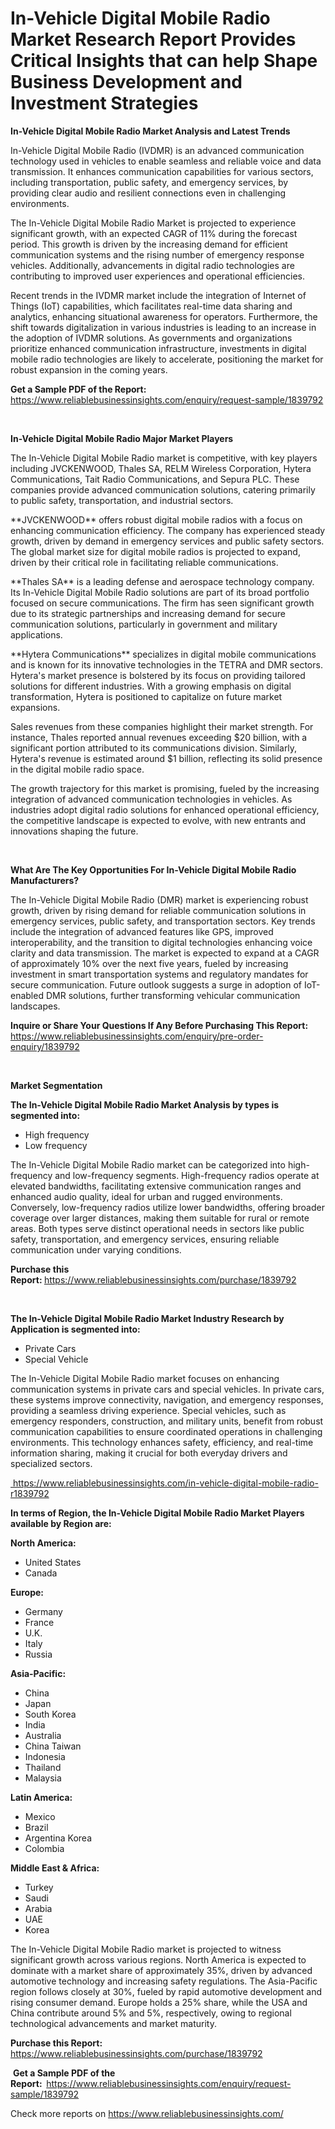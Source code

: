 <p><h1>In-Vehicle Digital Mobile Radio Market Research Report Provides Critical Insights that can help Shape Business Development and Investment Strategies</h1></p><p><strong>In-Vehicle Digital Mobile Radio Market Analysis and Latest Trends</strong></p>
<p><p>In-Vehicle Digital Mobile Radio (IVDMR) is an advanced communication technology used in vehicles to enable seamless and reliable voice and data transmission. It enhances communication capabilities for various sectors, including transportation, public safety, and emergency services, by providing clear audio and resilient connections even in challenging environments.</p><p>The In-Vehicle Digital Mobile Radio Market is projected to experience significant growth, with an expected CAGR of 11% during the forecast period. This growth is driven by the increasing demand for efficient communication systems and the rising number of emergency response vehicles. Additionally, advancements in digital radio technologies are contributing to improved user experiences and operational efficiencies.</p><p>Recent trends in the IVDMR market include the integration of Internet of Things (IoT) capabilities, which facilitates real-time data sharing and analytics, enhancing situational awareness for operators. Furthermore, the shift towards digitalization in various industries is leading to an increase in the adoption of IVDMR solutions. As governments and organizations prioritize enhanced communication infrastructure, investments in digital mobile radio technologies are likely to accelerate, positioning the market for robust expansion in the coming years.</p></p>
<p><strong>Get a Sample PDF of the Report:&nbsp;</strong> <a href="https://www.reliablebusinessinsights.com/enquiry/request-sample/1839792?utm_campaign=2298&utm_medium=2&utm_source=Github&utm_content=ia&utm_term=06042025&utm_id=in-vehicle-digital-mobile-radio">https://www.reliablebusinessinsights.com/enquiry/request-sample/1839792</a></p>
<p>&nbsp;</p>
<p><strong>In-Vehicle Digital Mobile Radio Major Market Players</strong></p>
<p><p>The In-Vehicle Digital Mobile Radio market is competitive, with key players including JVCKENWOOD, Thales SA, RELM Wireless Corporation, Hytera Communications, Tait Radio Communications, and Sepura PLC. These companies provide advanced communication solutions, catering primarily to public safety, transportation, and industrial sectors.</p><p>**JVCKENWOOD** offers robust digital mobile radios with a focus on enhancing communication efficiency. The company has experienced steady growth, driven by demand in emergency services and public safety sectors. The global market size for digital mobile radios is projected to expand, driven by their critical role in facilitating reliable communications.</p><p>**Thales SA** is a leading defense and aerospace technology company. Its In-Vehicle Digital Mobile Radio solutions are part of its broad portfolio focused on secure communications. The firm has seen significant growth due to its strategic partnerships and increasing demand for secure communication solutions, particularly in government and military applications.</p><p>**Hytera Communications** specializes in digital mobile communications and is known for its innovative technologies in the TETRA and DMR sectors. Hytera's market presence is bolstered by its focus on providing tailored solutions for different industries. With a growing emphasis on digital transformation, Hytera is positioned to capitalize on future market expansions.</p><p>Sales revenues from these companies highlight their market strength. For instance, Thales reported annual revenues exceeding $20 billion, with a significant portion attributed to its communications division. Similarly, Hytera's revenue is estimated around $1 billion, reflecting its solid presence in the digital mobile radio space.</p><p>The growth trajectory for this market is promising, fueled by the increasing integration of advanced communication technologies in vehicles. As industries adopt digital radio solutions for enhanced operational efficiency, the competitive landscape is expected to evolve, with new entrants and innovations shaping the future.</p></p>
<p>&nbsp;</p>
<p><strong>What Are The Key Opportunities For In-Vehicle Digital Mobile Radio Manufacturers?</strong></p>
<p><p>The In-Vehicle Digital Mobile Radio (DMR) market is experiencing robust growth, driven by rising demand for reliable communication solutions in emergency services, public safety, and transportation sectors. Key trends include the integration of advanced features like GPS, improved interoperability, and the transition to digital technologies enhancing voice clarity and data transmission. The market is expected to expand at a CAGR of approximately 10% over the next five years, fueled by increasing investment in smart transportation systems and regulatory mandates for secure communication. Future outlook suggests a surge in adoption of IoT-enabled DMR solutions, further transforming vehicular communication landscapes.</p></p>
<p><strong>Inquire or Share Your Questions If Any Before Purchasing This Report:</strong> <a href="https://www.reliablebusinessinsights.com/enquiry/pre-order-enquiry/1839792?utm_campaign=2298&utm_medium=2&utm_source=Github&utm_content=ia&utm_term=06042025&utm_id=in-vehicle-digital-mobile-radio">https://www.reliablebusinessinsights.com/enquiry/pre-order-enquiry/1839792</a></p>
<p>&nbsp;</p>
<p><strong>Market Segmentation</strong></p>
<p><strong>The In-Vehicle Digital Mobile Radio Market Analysis by types is segmented into:</strong></p>
<p><ul><li>High frequency</li><li>Low frequency</li></ul></p>
<p><p>The In-Vehicle Digital Mobile Radio market can be categorized into high-frequency and low-frequency segments. High-frequency radios operate at elevated bandwidths, facilitating extensive communication ranges and enhanced audio quality, ideal for urban and rugged environments. Conversely, low-frequency radios utilize lower bandwidths, offering broader coverage over larger distances, making them suitable for rural or remote areas. Both types serve distinct operational needs in sectors like public safety, transportation, and emergency services, ensuring reliable communication under varying conditions.</p></p>
<p><strong>Purchase this Report:&nbsp;</strong><a href="https://www.reliablebusinessinsights.com/purchase/1839792?utm_campaign=2298&utm_medium=2&utm_source=Github&utm_content=ia&utm_term=06042025&utm_id=in-vehicle-digital-mobile-radio">https://www.reliablebusinessinsights.com/purchase/1839792</a></p>
<p>&nbsp;</p>
<p><strong>The In-Vehicle Digital Mobile Radio Market Industry Research by Application is segmented into:</strong></p>
<p><ul><li>Private Cars</li><li>Special Vehicle</li></ul></p>
<p><p>The In-Vehicle Digital Mobile Radio market focuses on enhancing communication systems in private cars and special vehicles. In private cars, these systems improve connectivity, navigation, and emergency responses, providing a seamless driving experience. Special vehicles, such as emergency responders, construction, and military units, benefit from robust communication capabilities to ensure coordinated operations in challenging environments. This technology enhances safety, efficiency, and real-time information sharing, making it crucial for both everyday drivers and specialized sectors.</p></p>
<p><a href="https://www.reliablebusinessinsights.com/in-vehicle-digital-mobile-radio-r1839792?utm_campaign=2298&utm_medium=2&utm_source=Github&utm_content=ia&utm_term=06042025&utm_id=in-vehicle-digital-mobile-radio">&nbsp;https://www.reliablebusinessinsights.com/in-vehicle-digital-mobile-radio-r1839792</a></p>
<p><strong>In terms of Region, the In-Vehicle Digital Mobile Radio Market Players available by Region are:</strong></p>
<p>
    <p> <strong> North America: </strong>
        <ul>
            <li>United States</li>
            <li>Canada</li>
        </ul>
        </p> 
    <p> <strong> Europe: </strong>
        <ul>
            <li>Germany</li>
            <li>France</li>
            <li>U.K.</li>
            <li>Italy</li>
            <li>Russia</li>
        </ul>
        </p> 
    <p> <strong> Asia-Pacific: </strong>
        <ul>
            <li>China</li>
            <li>Japan</li>
            <li>South Korea</li>
            <li>India</li>
            <li>Australia</li>
            <li>China Taiwan</li>
            <li>Indonesia</li>
            <li>Thailand</li>
            <li>Malaysia</li>
        </ul>
        </p> 
    <p> <strong> Latin America: </strong>
        <ul>
            <li>Mexico</li>
            <li>Brazil</li>
            <li>Argentina Korea</li>
            <li>Colombia</li>
        </ul>
        </p> 
    <p> <strong> Middle East & Africa: </strong>
        <ul>
            <li>Turkey</li>
            <li>Saudi</li>
            <li>Arabia</li>
            <li>UAE</li>
            <li>Korea</li>
        </ul>
    </p>
    </p>
<p><p>The In-Vehicle Digital Mobile Radio market is projected to witness significant growth across various regions. North America is expected to dominate with a market share of approximately 35%, driven by advanced automotive technology and increasing safety regulations. The Asia-Pacific region follows closely at 30%, fueled by rapid automotive development and rising consumer demand. Europe holds a 25% share, while the USA and China contribute around 5% and 5%, respectively, owing to regional technological advancements and market maturity.</p></p>
<p><strong>Purchase this Report: </strong><a href="https://www.reliablebusinessinsights.com/purchase/1839792?utm_campaign=2298&utm_medium=2&utm_source=Github&utm_content=ia&utm_term=06042025&utm_id=in-vehicle-digital-mobile-radio">https://www.reliablebusinessinsights.com/purchase/1839792</a></p>
<p>&nbsp;<strong>Get a Sample PDF of the Report:&nbsp;&nbsp;</strong><a href="https://www.reliablebusinessinsights.com/enquiry/request-sample/1839792?utm_campaign=2298&utm_medium=2&utm_source=Github&utm_content=ia&utm_term=06042025&utm_id=in-vehicle-digital-mobile-radio">https://www.reliablebusinessinsights.com/enquiry/request-sample/1839792</a></p>
<p><strong></strong></p>
<p>Check more reports on <a href="https://www.reliablebusinessinsights.com/?utm_campaign=2298&utm_medium=2&utm_source=Github&utm_content=ia&utm_term=06042025&utm_id=in-vehicle-digital-mobile-radio">https://www.reliablebusinessinsights.com/</a></p>